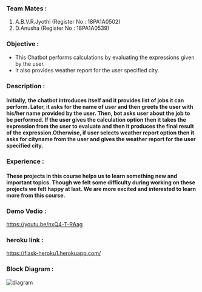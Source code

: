 ### Team Mates :
1. A.B.V.R.Jyothi (Register No : 18PA1A0502)
2. D.Anusha (Register No : 18PA1A0539)

### Objective : 
  - This Chatbot performs calculations by evaluating the expressions given by the user.
  - It also provides weather report for the user specified city.
  
### Description : 
#### Initially, the chatbot introduces itself and it provides list of jobs it can perform. Later, it asks for the name of user and then greets the user with his/her name provided by the user. Then, bot asks user about the job to be performed. If the user gives the calculation option then it takes the expression from the user to evaluate and then it produces the final result of the expression.Otherwise, if user selects weather report option then it asks for cityname from the user and gives the weather report for the user specified city.

### Experience :
#### These projects in this course helps us to learn something new and important topics. Though we felt some difficulty during working on these projects we felt happy at last. We are more excited and interested to learn more from this course.

### Demo Vedio :
https://youtu.be/nxQ4-T-RAag

### heroku link :
https://flask-heroku1.herokuapp.com/

### Block Diagram :
![diagram](https://user-images.githubusercontent.com/68616514/98231761-d71acf00-1f82-11eb-8440-1bd453399fa1.jpg)
